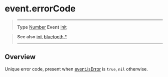 # event.errorCode

> --------------------- ------------------------------------------------------------------------------------------
> __Type__              [Number](https://docs.coronalabs.com/api/type/Number.html)
> __Event__             [init](/plugin/bluetooth/event/init/index.md)


> __See also__          [init](/plugin/bluetooth/event/init/index.md)
>						[bluetooth.*](/plugin/bluetooth.md)
> --------------------- ------------------------------------------------------------------------------------------

## Overview

Unique error code, present when [event.isError](/plugin/bluetooth/event/init/isError.md) is `true`, `nil` otherwise.